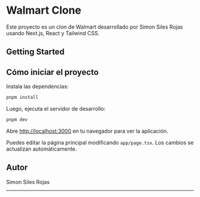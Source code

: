 
# Walmart Clone

Este proyecto es un clon de Walmart desarrollado por Simon Siles Rojas usando Next.js, React y Tailwind CSS.


## Getting Started


## Cómo iniciar el proyecto

Instala las dependencias:

```bash
pnpm install
```

Luego, ejecuta el servidor de desarrollo:


```bash
pnpm dev
```


Abre [http://localhost:3000](http://localhost:3000) en tu navegador para ver la aplicación.


Puedes editar la página principal modificando `app/page.tsx`. Los cambios se actualizan automáticamente.


## Autor

Simon Siles Rojas

---

